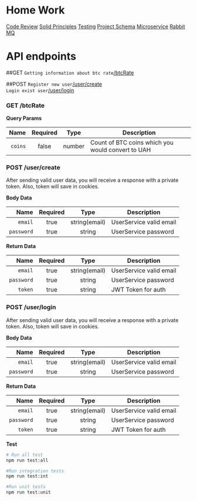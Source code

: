 # Home Work

[Code Review](https://github.com/Greifrut/ses_homework_1)
[Solid Principles](https://github.com/GenesisEducationKyiv/se-school-hw2-Greifrut)
[Testing](https://github.com/Greifrut/btc-rate/tree/genesis/hw-test)
[Project Schema](https://github.com/Greifrut/btc-rate/tree/genesis/hw-project-schema)
[Microservice](https://github.com/Greifrut/btc-rate/tree/genesis/hw-microservice)
[Rabbit MQ](https://github.com/Greifrut/btc-rate/tree/genesis/hw-rabbitmq)

# API endpoints

##GET
`Getting information about btc rate`[/btcRate](#get-btcRate) </br>

##POST
`Register new user`[/user/create](#post-usercreate) </br>
`Login exist user`[/user/login](#post-userlogin) </br>

### GET /btcRate
**Query Params**

|          Name | Required |  Type   | Description |
| -------------:|:--------:|:-------:| ----------------------------------------- |
|     `coins` | false | number  | Count of BTC coins which you would convert to UAH |

### POST /user/create
After sending valid user data, you will receive a response with a private token.
Also, token will save in cookies.

**Body Data**

|          Name | Required |  Type   | Description |
| -------------:|:--------:|:-------:| ----------------------------------------- |
|     `email` | true | string(email)  | UserService valid email |
|      `password`| true | string | UserService password |

**Return Data**

|          Name | Required |  Type   | Description |
| -------------:|:--------:|:-------:| ----------------------------------------- |
|     `email` | true | string(email)  | UserService valid email |
|      `password`| true | string | UserService password |
|      `token`| true | string | JWT Token for auth |


### POST /user/login
After sending valid user data, you will receive a response with a private token.
Also, token will save in cookies.

**Body Data**

|          Name | Required |  Type   | Description |
| -------------:|:--------:|:-------:| ----------------------------------------- |
|     `email` | true | string(email)  | UserService valid email |
|      `password`| true |string | UserService password |

**Return Data**

|          Name | Required |  Type   | Description |
| -------------:|:--------:|:-------:| ----------------------------------------- |
|     `email` | true | string(email)  | UserService valid email |
|     `password`| true | string | UserService password |
|     `token`| true | string | JWT Token for auth |

**Test**
```bash
# Run all test
npm run test:all

#Run integration tests
npm run test:int

#Run unit tests
npm run test:unit
```
